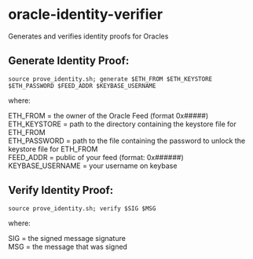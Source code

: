 # oracle-identity-verifier
Generates and verifies identity proofs for Oracles

## Generate Identity Proof:

```source prove_identity.sh; generate $ETH_FROM $ETH_KEYSTORE $ETH_PASSWORD $FEED_ADDR $KEYBASE_USERNAME```

where:

ETH_FROM = the owner of the Oracle Feed (format 0x#####)\
ETH_KEYSTORE = path to the directory containing the keystore file for ETH_FROM\
ETH_PASSWORD = path to the file containing the password to unlock the keystore file for ETH_FROM\
FEED_ADDR = public of your feed (format: 0x######)\
KEYBASE_USERNAME = your username on keybase

## Verify Identity Proof:

```source prove_identity.sh; verify $SIG $MSG```

where:

SIG = the signed message signature\
MSG = the message that was signed